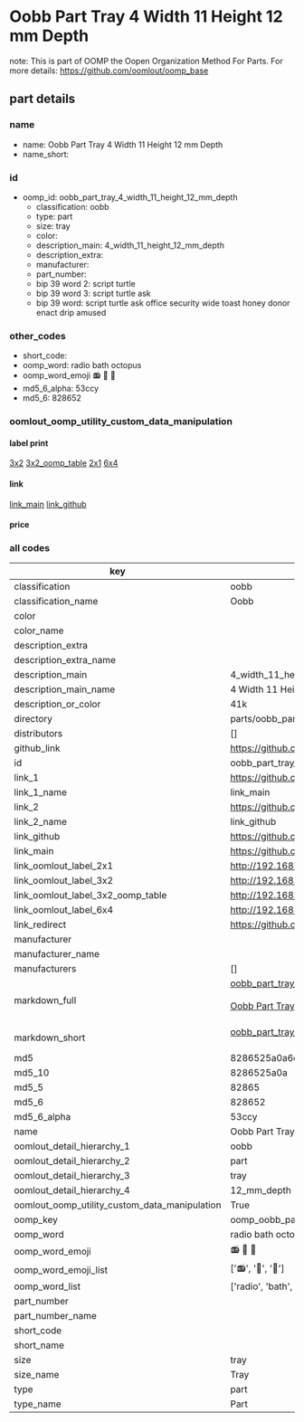 # Oobb Part Tray 4 Width 11 Height 12 mm Depth  

note: This is part of OOMP the Oopen Organization Method For Parts. For more details: https://github.com/oomlout/oomp_base

##  part details
  







### name
* name: Oobb Part Tray 4 Width 11 Height 12 mm Depth
* name_short: 
### id
* oomp_id: oobb_part_tray_4_width_11_height_12_mm_depth
  * classification: oobb
  * type: part
  * size: tray
  * color: 
  * description_main: 4_width_11_height_12_mm_depth
  * description_extra: 
  * manufacturer: 
  * part_number: 
  * bip 39 word 2: script turtle
  * bip 39 word 3: script turtle ask
  * bip 39 word: script turtle ask office security wide toast honey donor enact drip amused

### other_codes
* short_code: 
* oomp_word: radio bath octopus
* oomp_word_emoji :radio: :bath: :octopus:
* md5_6_alpha: 53ccy
* md5_6: 828652






### oomlout_oomp_utility_custom_data_manipulation
#### label print
[3x2](http://192.168.1.245:1112/?label=oomp%2053ccy)
[3x2_oomp_table](http://192.168.1.108:1112/?label=oomp%2053ccy)
[2x1](http://192.168.1.242:1112/?label=oomp%2053ccy)
[6x4](http://192.168.1.55:1112/?label=oomp%2053ccy)    

#### link

[link_main](https://github.com/oomlout/oomlout_oomp_version_1_messy/tree/main/parts/oobb_part_tray_4_width_11_height_12_mm_depth) [link_github](https://github.com/oomlout/oomlout_oomp_version_1_messy/tree/main/parts/oobb_part_tray_4_width_11_height_12_mm_depth)                             

#### price







### all codes 
| key | value |  
| --- | --- |  
| classification | oobb |  
| classification_name | Oobb |  
| color |  |  
| color_name |  |  
| description_extra |  |  
| description_extra_name |  |  
| description_main | 4_width_11_height_12_mm_depth |  
| description_main_name | 4 Width 11 Height 12 mm Depth |  
| description_or_color | 41k |  
| directory | parts/oobb_part_tray_4_width_11_height_12_mm_depth |  
| distributors | [] |  
| github_link | https://github.com/oomlout/oomlout_oomp_part_src/tree/main/parts/oobb_part_tray_4_width_11_height_12_mm_depth |  
| id | oobb_part_tray_4_width_11_height_12_mm_depth |  
| link_1 | https://github.com/oomlout/oomlout_oomp_version_1_messy/tree/main/parts/oobb_part_tray_4_width_11_height_12_mm_depth |  
| link_1_name | link_main |  
| link_2 | https://github.com/oomlout/oomlout_oomp_version_1_messy/tree/main/parts/oobb_part_tray_4_width_11_height_12_mm_depth |  
| link_2_name | link_github |  
| link_github | https://github.com/oomlout/oomlout_oomp_version_1_messy/tree/main/parts/oobb_part_tray_4_width_11_height_12_mm_depth |  
| link_main | https://github.com/oomlout/oomlout_oomp_version_1_messy/tree/main/parts/oobb_part_tray_4_width_11_height_12_mm_depth |  
| link_oomlout_label_2x1 | http://192.168.1.242:1112/?label=oomp%2053ccy |  
| link_oomlout_label_3x2 | http://192.168.1.245:1112/?label=oomp%2053ccy |  
| link_oomlout_label_3x2_oomp_table | http://192.168.1.108:1112/?label=oomp%2053ccy |  
| link_oomlout_label_6x4 | http://192.168.1.55:1112/?label=oomp%2053ccy |  
| link_redirect | https://github.com/oomlout/oomlout_oomp_version_1_messy/tree/main/parts/oobb_part_tray_4_width_11_height_12_mm_depth |  
| manufacturer |  |  
| manufacturer_name |  |  
| manufacturers | [] |  
| markdown_full | [oobb_part_tray_4_width_11_height_12_mm_depth](none)<br>[](none)<br>[Oobb Part Tray 4 Width 11 Height 12 Mm Depth](none)<br><br> |  
| markdown_short | [oobb_part_tray_4_width_11_height_12_mm_depth](none)<br><br> |  
| md5 | 8286525a0a6d3c63eae169981ababe0d |  
| md5_10 | 8286525a0a |  
| md5_5 | 82865 |  
| md5_6 | 828652 |  
| md5_6_alpha | 53ccy |  
| name | Oobb Part Tray 4 Width 11 Height 12 mm Depth |  
| oomlout_detail_hierarchy_1 | oobb |  
| oomlout_detail_hierarchy_2 | part |  
| oomlout_detail_hierarchy_3 | tray |  
| oomlout_detail_hierarchy_4 | 12_mm_depth |  
| oomlout_oomp_utility_custom_data_manipulation | True |  
| oomp_key | oomp_oobb_part_tray_4_width_11_height_12_mm_depth |  
| oomp_word | radio bath octopus |  
| oomp_word_emoji | :radio: :bath: :octopus: |  
| oomp_word_emoji_list | [':radio:', ':bath:', ':octopus:'] |  
| oomp_word_list | ['radio', 'bath', 'octopus'] |  
| part_number |  |  
| part_number_name |  |  
| short_code |  |  
| short_name |  |  
| size | tray |  
| size_name | Tray |  
| type | part |  
| type_name | Part |  

